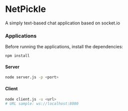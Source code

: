 # NetPickle

A simply text-based chat application based on socket.io

### Applications

Before running the applications, install the dependencies:

```
npm install
```

#### Server

```bash
node server.js -p <port>
```

#### Client

```bash
node client.js -u <url>
# URL sample: ws://localhost:8080
```